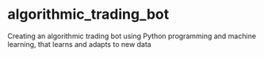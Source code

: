 # algorithmic_trading_bot
Creating an algorithmic trading bot using Python programming and machine learning, that learns and adapts to new data
